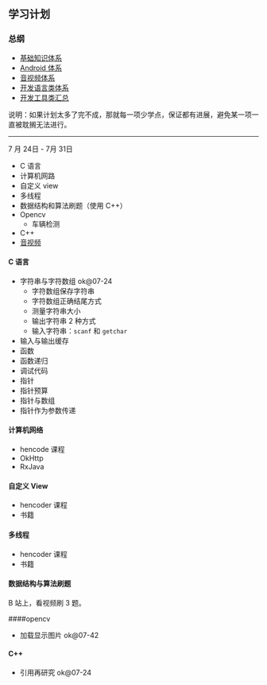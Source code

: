 ## 学习计划

### 总纲

- [基础知识体系](./basic/readme.md)
- [Android 体系](android_sys/readme.md)
- [音视频体系](../Codes/audio_video_dev_codes/README.md)
- [开发语言类体系](./dev_language/readme.md)
- [开发工具类汇总](./dev_tools/readme.md)



说明：如果计划太多了完不成，那就每一项少学点，保证都有进展，避免某一项一直被耽搁无法进行。

---



7 月 24日 - 7月 31日

- C 语言
- 计算机网路
- 自定义 view
- 多线程
- 数据结构和算法刷题（使用 C++）
- Opencv
  - 车辆检测
- C++
- [音视频](./dev_av/audio_video_dev.md)



#### C 语言

- 字符串与字符数组 ok@07-24
  - 字符数组保存字符串
  - 字符数组正确结尾方式
  - 测量字符串大小
  - 输出字符串 2 种方式
  - 输入字符串：`scanf` 和 `getchar`
- 输入与输出缓存
- 函数
- 函数递归
- 调试代码
- 指针
- 指针预算
- 指针与数组
- 指针作为参数传递



#### 计算机网络

- hencode 课程
- OkHttp
- RxJava



#### 自定义 View

- hencoder 课程
- 书籍



#### 多线程

- hencoder 课程
- 书籍



#### 数据结构与算法刷题

B 站上，看视频刷 3 题。



####opencv

-  加载显示图片 ok@07-42



#### C++

- 引用再研究 ok@07-24